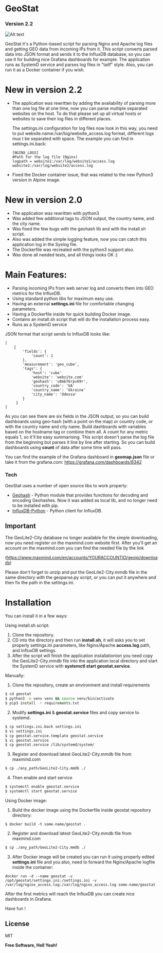 # GeoStat
### Version 2.2
![Alt text](https://github.com/ratibor78/geostat/blob/master/geostat.png?raw=true "Grafana dashboard example")


GeoStat it's a Python-based script for parsing Nginx and Apache log files and getting GEO data from incoming IPs from it. This script converts parsed data into JSON format and sends it to the InfluxDB database, so you can use it for building nice Grafana dashboards for example. The application runs as SystemD service and parses log files in "tailf" style. Also, you can run it as a Docker container if you wish.

# New in version 2.2
- The application was rewritten by adding the availability of parsing more than one log file at one time, now you can parse multiple separated websites     on the host. To do that please set up all virtual hosts or websites to save their log files in different places.
 
  The settings.ini configuration for log files now look in this way, you need to put website.name:/var/log/website_access.log format, different logs 
  mus t be separated with space. The example you can find in settings.ini.back:
  ```
  [NGINX_LOGS]
  #Path for the log file (Nginx)
  logpath = website1:/var/log/website1/access.log website2:/var/log/website2/access.log
  ```
- Fixed the Docker container issue, that was related to the new Python3 version in Alpine image. 

# New in version 2.0
- The application was rewritten with python3
- Was added few additional tags to JSON output, the country name, and the city name.
- Was fixed the few bugs with the geohash lib and with the install.sh script.
- Also was added the simple logging feature, now you can catch this application log in the Syslog file.
- The Dockerfile was recreated with the python3 support also.
- Was done all needed tests, and all things looks OK :)  

# Main Features:

- Parsing incoming IPs from web server log and converts them into GEO metrics for the InfluxDB.
- Using standard python libs for maximum easy use.
- Having an external **settings.ini** file for comfortable changing parameters.
- Having a Dockerfile inside for quick building Docker image.
- Contains an install.sh script that will do the installation process easy.
- Runs as a SystemD service

JSON format that script sends to InfluxDB looks like:
```
[
    {
        'fields': {
            'count': 1
        },
        'measurement': 'geo_cube',
        'tags': {
            'host': 'cube'
            'website': 'website.com'
            'geohash': 'u8mb76rpv69r',
            'country_code': 'UA'
            'country_name': 'Ukraine'
            'city_name': 'Odessa'
        }
     }
]
```
As you can see there are six fields in the JSON output, so you can build dashboards using geo-hash (with a point on the map) or country code, or with the country name and city name. Build dashboards with variables based on the hostname tag or combine them all. A count for any metric equals 1, so it'll be easy summarising. This script doesn't parse the log file from the beginning but parses it line by line after starting. So you can build dashboards using **count** of data after some time will pass.

You can find the example of the Grafana dashboard in **geomap.json** file or take it from the grafana.com: https://grafana.com/dashboards/8342

### Tech

GeoStat uses a number of open source libs to work properly:

* [Geohash](https://github.com/vinsci/geohash) - Python module that provides functions for decoding and encoding Geohashes. Now it was added as local lib, and no longer need to be installed with pip.
* [InfluxDB-Python](https://github.com/influxdata/influxdb-python) - Python client for InfluxDB.

## Important
The GeoLite2-City database no longer available for the simple downloading, now you need register on the maxmind.com website first.
After you'll get an account on the maxmind.com you can find the needed file by the link

(https://www.maxmind.com/en/accounts/YOURACCOUNTID/geoip/downloads) 

Please don't forget to unzip and put the GeoLite2-City.mmdb file in the same directory with the geoparse.py script, or you can put it anywhere and then fix the path in the settings.ini.

# Installation

You can install it in a few ways:

Using install.sh script:
1) Clone the repository.
2) CD into the directory and then run **install.sh**, it will asks you to set properly settings.ini parameters, like Nginx/Apache **access.log** path, and InfluxDB settings.  
3) After the script will finish the application installationion you need copy the GeoLite2-City.mmdb file into the application local directory and start the SystemD service with **systemctl start geostat.service**.

Manually:
1) Clone the repository, create an environment and install requirements
```sh
$ cd geostat
$ python3 -m venv venv && source venv/bin/activate
$ pip3 install -r requirements.txt
```
2) Modify **settings.ini** & **geostat.service** files and copy service to systemd.
```sh
$ cp settings.ini.back settings.ini
$ vi settings.ini
$ cp geostat.service.template geostat.service
$ vi geostat.service
$ cp geostat.service /lib/systemd/system/
```
3) Register and download latest GeoLite2-City.mmdb file from maxmind.com
```sh
$ cp ./any_path/GeoLite2-City.mmdb ./
```
4) Then enable and start service
```sh
$ systemctl enable geostat.service
$ systemctl start geostat.service
```
Using Docker image:
1) Build the docker image using the Dockerfile inside geostat repository directory:
```
$ docker build -t some-name/geostat .
```
2) Register and download latest GeoLite2-City.mmdb file from maxmind.com
```sh
$ cp ./any_path/GeoLite2-City.mmdb ./
```
3) After Docker image will be created you can run it using properly edited **settings.ini** file and you also,
need to forward the Nginx/Apache logfile inside the container:
```
docker run -d --name geostat -v /opt/geostat/settings.ini:/settings.ini -v /var/log/nginx_access.log:/var/log/nginx_access.log some-name/geostat
```

After the first metrics will reach the InfluxDB you can create nice dashboards in Grafana.

Have fun !

License
----

MIT

**Free Software, Hell Yeah!**

